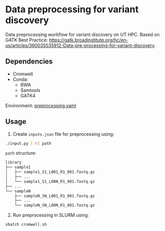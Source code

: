# Data preprocessing for variant discovery

Data preprocessing workflow for variant discovery on UT HPC. Based on GATK Best Practice: https://gatk.broadinstitute.org/hc/en-us/articles/360035535912-Data-pre-processing-for-variant-discovery.

## Dependencies

* Cromwell
* Conda:
    * BWA
    * Samtools
    * GATK4

Environment: [preprocessing.yaml](preprocessing.yaml)

## Usage

1. Create `inputs.json` file for preprocessing using:
```bash
./input.py [-h] path
```

`path` structure:
```bash
library
├── sample1
│   ├── sample1_S1_L001_R1_001.fastq.gz
│   ├── ...
│   └── sample1_S1_L00N_R1_001.fastq.gz
├── ...
└── sampleN
    ├── sampleN_SN_L001_R1_001.fastq.gz
    ├── ...
    └── sampleN_SN_L00N_R1_001.fastq.gz
```

2. Run preprocessing in SLURM using:
```bash
sbatch cromwell.sh
```
